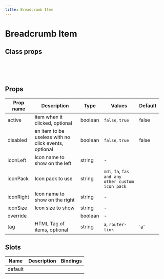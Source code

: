 ```yaml
---
title: Breadcrumb Item
---
```


# Breadcrumb Item

<example-breadcrumbitem />

## Class props

<br />

<inspector-breadcrumbitem-viewer />

<br />
<br />

## Props

| Prop name | Description                                          | Type    | Values                                            | Default |
| --------- | ---------------------------------------------------- | ------- | ------------------------------------------------- | ------- |
| active    | item when it clicked, optional                       | boolean | `false`, `true`                                   | false   |
| disabled  | an item to be useless with no click events, optional | boolean | `false`, `true`                                   | false   |
| iconLeft  | Icon name to show on the left                        | string  | -                                                 |         |
| iconPack  | Icon pack to use                                     | string  | `mdi`, `fa`, `fas and any other custom icon pack` |         |
| iconRight | Icon name to show on the right                       | string  | -                                                 |         |
| iconSize  | Icon size to show                                    | string  | -                                                 |         |
| override  |                                                      | boolean | -                                                 |         |
| tag       | HTML Tag of items, optional                          | string  | `a`, `router-link`                                | 'a'     |

## Slots

| Name    | Description | Bindings |
| ------- | ----------- | -------- |
| default |             |          |
